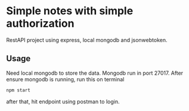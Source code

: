 # Simple notes with simple authorization
RestAPI project using express, local mongodb and jsonwebtoken.

## Usage
Need local mongodb to store the data.
Mongodb run in port 27017.
After ensure mongodb is running, run this on terminal
```bash
npm start
```
after that, hit endpoint using postman to login.
